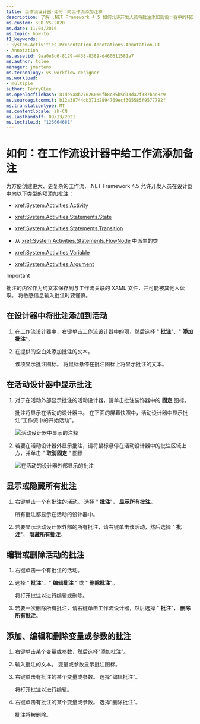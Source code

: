 ```yaml
---
title: 工作流设计器-如何：向工作流添加注释
description: 了解 .NET Framework 4.5 如何允许开发人员将批注添加到设计器中的特定类型的项，例如活动、状态和转换项。
ms.custom: SEO-VS-2020
ms.date: 11/04/2016
ms.topic: how-to
f1_keywords:
- System.Activities.Presentation.Annotations.Annotation.UI
- Annotation
ms.assetid: 9aa0e8d6-8129-4438-8389-d460611581a7
ms.author: tglee
manager: jmartens
ms.technology: vs-workflow-designer
ms.workload:
- multiple
author: TerryGLee
ms.openlocfilehash: 81de5a8b27626066fb8c85b5d13da2f387bae8c9
ms.sourcegitcommit: b12a38744db371d2894769ecf305585f9577792f
ms.translationtype: MT
ms.contentlocale: zh-CN
ms.lasthandoff: 09/13/2021
ms.locfileid: "126664681"
---
```

# <a name="how-to-add-comments-to-a-workflow-in-the-workflow-designer"></a>如何：在工作流设计器中给工作流添加备注

为方便创建更大、更复杂的工作流，.NET Framework 4.5 允许开发人员在设计器中向以下类型的项添加批注：

- <xref:System.Activities.Activity>

- <xref:System.Activities.Statements.State>

- <xref:System.Activities.Statements.Transition>

- 从 <xref:System.Activities.Statements.FlowNode> 中派生的类

- <xref:System.Activities.Variable>

- <xref:System.Activities.Argument>

> [!IMPORTANT]
> 批注的内容作为纯文本保存到与工作流关联的 XAML 文件，并可能被其他人读取。 将敏感信息输入批注时要谨慎。

## <a name="adding-an-annotation-to-an-activity-in-the-designer"></a>在设计器中将批注添加到活动

1. 在工作流设计器中，右键单击工作流设计器中的项，然后选择 " **批注**"、" **添加批注**"。

1. 在提供的空白处添加批注的文本。

   该项显示批注图标。 将鼠标悬停在批注图标上将显示批注的文本。

## <a name="displaying-an-annotation-in-an-activitys-designer"></a>在活动设计器中显示批注

1. 对于在活动外部显示批注的活动设计器，请单击批注装饰器中的 **固定** 图标。

   批注将显示在活动的设计器中。 在下面的屏幕快照中，活动设计器中显示批注“工作流中的开始活动”。

   ![活动设计器中显示的注释](../workflow-designer/media/annotationindesigner.png)

2. 若要在活动设计器外显示批注，请将鼠标悬停在活动设计器中的批注区域上方，并单击 " **取消固定** " 图标

   ![在活动的设计器外部显示的批注](../workflow-designer/media/annotationoutsidedesigner.png)

## <a name="showing-or-hiding-all-annotations"></a>显示或隐藏所有批注

1. 右键单击一个有批注的活动。 选择 " **批注**"， **显示所有批注**。

   所有批注都显示在活动的设计器中。

1. 若要显示活动设计器外部的所有批注，请右键单击该活动，然后选择 " **批注**"， **隐藏所有批注**。

## <a name="editing-or-deleting-an-annotation-for-an-activity"></a>编辑或删除活动的批注

1. 右键单击一个有批注的活动。

1. 选择 " **批注**"、" **编辑批注** " 或 " **删除批注**"。

   将打开批注以进行编辑或删除。

1. 若要一次删除所有批注，请右键单击工作流设计器，然后选择 " **批注**"， **删除所有批注**。

## <a name="adding-editing-and-deleting-an-annotation-for-a-variable-or-argument"></a>添加、编辑和删除变量或参数的批注

1. 右键单击某个变量或参数，然后选择“添加批注”。

1. 输入批注的文本。 变量或参数显示批注图标。

1. 右键单击有批注的某个变量或参数。 选择“编辑批注”。

   将打开批注以进行编辑。

1. 右键单击有批注的某个变量或参数。 选择“删除批注”。

   批注将被删除。
